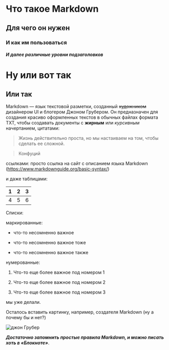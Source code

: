 # Что такое Markdown
## Для чего он нужен

### И как им пользоваться

##### И далее различные уровни подзаголовков

Ну или вот так
==============


Или так
-------------

Markdown — язык текстовой разметки, созданный ~~художником~~ дизайнером UI и блогером Джоном Грубером.
Он предназначен для создания красиво оформленных текстов в обычных файлах формата TXT, чтобы создавать документы с **жирным** или _курсивным_ начертанием, цитатами:

> Жизнь действительно проста, но мы настаиваем на том, чтобы сделать ее сложной.

> Конфуций

ссылками:
просто ссылка на сайт с описанием языка Markdown (https://www.markdownguide.org/basic-syntax/)

и даже таблицами:

| 1 | 2 | 3 |
|:--|:--|:--|
| 4 | 5 | 6 |

Списки:

маркированные:

* что-то несомненно важное

* что-то несомненно важное тоже

* что-то несомненно важное также


нумерованные:

1. Что-то еще более важное под номером 1

2. Что-то еще более важное под номером 2

3. Что-то еще более важное под номером 3



мы уже делали.

Осталось вставить картинку, например, создателя Markdown (ну а почему бы и нет?)

![джон Грубер](John_Gruber.jpg)

***Достаточно запомнить простые правила Markdown, и можно писать хоть в «Блокноте»***. 